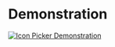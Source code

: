 # Demonstration

[![Icon Picker Demonstration](https://res.cloudinary.com/marcomontalbano/image/upload/v1637589070/video_to_markdown/images/video--a1dfefb2196920f5d15551cf07cadde2-c05b58ac6eb4c4700831b2b3070cd403.jpg)](https://i.imgur.com/ARwRk8d.mp4 "Icon Picker Demonstration")
